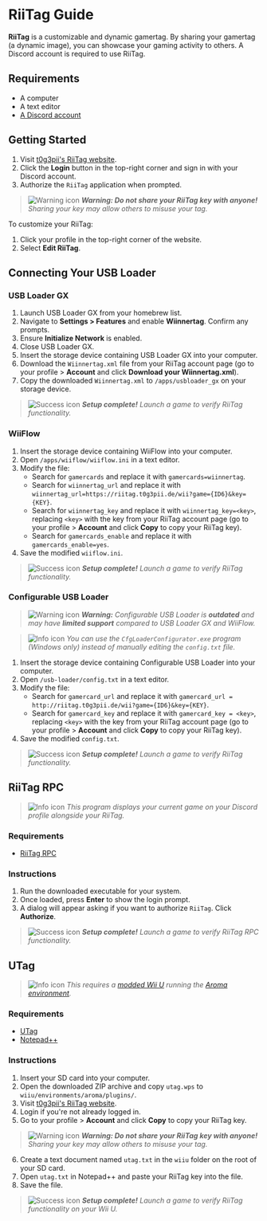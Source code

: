 # RiiTag Guide

**RiiTag** is a customizable and dynamic gamertag. By sharing your gamertag (a dynamic image), you can showcase your gaming activity to others. A Discord account is required to use RiiTag.

## Requirements
- A computer
- A text editor
- [A Discord account](https://discord.com/login)

## Getting Started

1. Visit [t0g3pii's RiiTag website](https://riitag.t0g3pii.de/).
2. Click the **Login** button in the top-right corner and sign in with your Discord account.
3. Authorize the `RiiTag` application when prompted.

> ![Warning icon](https://upload.wikimedia.org/wikipedia/commons/thumb/f/f1/OOjs_UI_icon_information-warning.svg/20px-OOjs_UI_icon_information-warning.svg.png) ***Warning: Do not share your RiiTag key with anyone!** Sharing your key may allow others to misuse your tag.*

To customize your RiiTag:
1. Click your profile in the top-right corner of the website.
2. Select **Edit RiiTag**.

## Connecting Your USB Loader

### USB Loader GX

1. Launch USB Loader GX from your homebrew list.
2. Navigate to **Settings > Features** and enable **Wiinnertag**. Confirm any prompts.
3. Ensure **Initialize Network** is enabled.
4. Close USB Loader GX.
5. Insert the storage device containing USB Loader GX into your computer.
6. Download the `Wiinnertag.xml` file from your RiiTag account page (go to your profile > **Account** and click **Download your Wiinnertag.xml**).
7. Copy the downloaded `Wiinnertag.xml` to `/apps/usbloader_gx` on your storage device.

> ![Success icon](https://upload.wikimedia.org/wikipedia/commons/thumb/1/17/OOjs_UI_icon_information-constructive.svg/20px-OOjs_UI_icon_information-constructive.svg.png) ***Setup complete!** Launch a game to verify RiiTag functionality.*

### WiiFlow

1. Insert the storage device containing WiiFlow into your computer.
2. Open `/apps/wiiflow/wiiflow.ini` in a text editor.
3. Modify the file:
    - Search for `gamercards` and replace it with `gamercards=wiinnertag`.
    - Search for `wiinnertag_url` and replace it with `wiinnertag_url=https://riitag.t0g3pii.de/wii?game={ID6}&key={KEY}`.
    - Search for `wiinnertag_key` and replace it with `wiinnertag_key=<key>`, replacing `<key>` with the key from your RiiTag account page (go to your profile > **Account** and click **Copy** to copy your RiiTag key).
    - Search for `gamercards_enable` and replace it with `gamercards_enable=yes`.
4. Save the modified `wiiflow.ini`.

> ![Success icon](https://upload.wikimedia.org/wikipedia/commons/thumb/1/17/OOjs_UI_icon_information-constructive.svg/20px-OOjs_UI_icon_information-constructive.svg.png) ***Setup complete!** Launch a game to verify RiiTag functionality.*

### Configurable USB Loader

> ![Warning icon](https://upload.wikimedia.org/wikipedia/commons/thumb/f/f1/OOjs_UI_icon_information-warning.svg/20px-OOjs_UI_icon_information-warning.svg.png) ***Warning:** Configurable USB Loader is **outdated** and may have **limited support** compared to USB Loader GX and WiiFlow.*

> ![Info icon](https://upload.wikimedia.org/wikipedia/commons/thumb/e/ec/OOjs_UI_icon_information-progressive.svg/20px-OOjs_UI_icon_information-progressive.svg.png) *You can use the `CfgLoaderConfigurator.exe` program (Windows only) instead of manually editing the `config.txt` file.*

1. Insert the storage device containing Configurable USB Loader into your computer.
2. Open `/usb-loader/config.txt` in a text editor.
3. Modify the file:
    - Search for `gamercard_url` and replace it with `gamercard_url = http://riitag.t0g3pii.de/wii?game={ID6}&key={KEY}`.
    - Search for `gamercard_key` and replace it with `gamercard_key = <key>`, replacing `<key>` with the key from your RiiTag account page (go to your profile > **Account** and click **Copy** to copy your RiiTag key).
4. Save the modified `config.txt`.

> ![Success icon](https://upload.wikimedia.org/wikipedia/commons/thumb/1/17/OOjs_UI_icon_information-constructive.svg/20px-OOjs_UI_icon_information-constructive.svg.png) ***Setup complete!** Launch a game to verify RiiTag functionality.*

## RiiTag RPC

> ![Info icon](https://upload.wikimedia.org/wikipedia/commons/thumb/e/ec/OOjs_UI_icon_information-progressive.svg/20px-OOjs_UI_icon_information-progressive.svg.png) *This program displays your current game on your Discord profile alongside your RiiTag.*

### Requirements
- [RiiTag RPC](https://github.com/t0g3pii/RiiTag-RPC/releases/latest)

### Instructions

1. Run the downloaded executable for your system.
2. Once loaded, press **Enter** to show the login prompt.
3. A dialog will appear asking if you want to authorize `RiiTag`. Click **Authorize**.

> ![Success icon](https://upload.wikimedia.org/wikipedia/commons/thumb/1/17/OOjs_UI_icon_information-constructive.svg/20px-OOjs_UI_icon_information-constructive.svg.png) ***Setup complete!** Launch a game to verify RiiTag RPC functionality.*

## UTag

> ![Info icon](https://upload.wikimedia.org/wikipedia/commons/thumb/e/ec/OOjs_UI_icon_information-progressive.svg/20px-OOjs_UI_icon_information-progressive.svg.png) *This requires a [modded Wii U](https://wiiu.hacks.guide/) running the [Aroma environment](https://wiiu.hacks.guide/aroma/getting-started).*

### Requirements
- [UTag](https://github.com/t0g3pii/UTag/releases/latest)
- [Notepad++](https://notepad-plus-plus.org/downloads/)

### Instructions

1. Insert your SD card into your computer.
2. Open the downloaded ZIP archive and copy `utag.wps` to `wiiu/environments/aroma/plugins/`.
3. Visit [t0g3pii's RiiTag website](https://riitag.t0g3pii.de/).
4. Login if you're not already logged in.
5. Go to your profile > **Account** and click **Copy** to copy your RiiTag key.

> ![Warning icon](https://upload.wikimedia.org/wikipedia/commons/thumb/f/f1/OOjs_UI_icon_information-warning.svg/20px-OOjs_UI_icon_information-warning.svg.png) ***Warning: Do not share your RiiTag key with anyone!** Sharing your key may allow others to misuse your tag.*

6. Create a text document named `utag.txt` in the `wiiu` folder on the root of your SD card.
7. Open `utag.txt` in Notepad++ and paste your RiiTag key into the file.
8. Save the file.

> ![Success icon](https://upload.wikimedia.org/wikipedia/commons/thumb/1/17/OOjs_UI_icon_information-constructive.svg/20px-OOjs_UI_icon_information-constructive.svg.png) ***Setup complete!** Launch a game to verify RiiTag functionality on your Wii U.*
